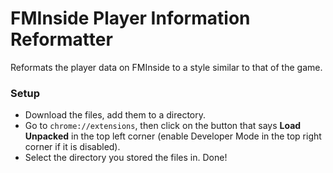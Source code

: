 # FMInside Player Information Reformatter

Reformats the player data on FMInside to a style similar to that of the game.

### Setup
 - Download the files, add them to a directory. 
 - Go to `chrome://extensions`, then click on the button that says **Load Unpacked** in the top left corner (enable Developer Mode in the top right corner if it is disabled).
 - Select the directory you stored the files in.
Done!
